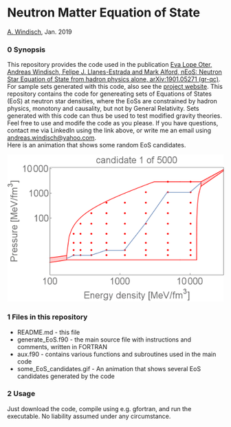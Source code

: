 # Neutron Matter Equation of State   
[A. Windisch](https://www.linkedin.com/in/andreas-windisch-physics/), Jan. 2019   
      
### 0 Synopsis   
         
This repository provides the code used in the publication [Eva Lope Oter, Andreas Windisch, Felipe J. Llanes-Estrada and Mark Alford, nEoS: Neutron Star Equation of State from hadron physics alone, arXiv:1901.05271 (gr-qc)](https://arxiv.org/abs/1901.05271). For sample sets generated with this code, also see the [project website](http://teorica.fis.ucm.es/nEoS/). This repository contains the code for genereating sets of Equations of States (EoS) at neutron star densities, where the EoSs are constrained by hadron physics, monotony and causality, but not by General Relativity. Sets generated with this code can thus be used to test modified gravity theories.  
Feel free to use and modife the code as you please. If you have questions, contact me via LinkedIn using the link above, or write me an email using [andreas.windisch@yahoo.com](andreas.windisch@yahoo.com).   
Here is an animation that shows some random EoS candidates.   
   
![Some EoS candidates generated by the code](some_EoS_candidates.gif)   

   
### 1 Files in this repository
   
- README.md - this file   
- generate_EoS.f90 - the main source file with instructions and comments, written in FORTRAN
- aux.f90 - contains various functions and subroutines used in the main code
- some_EoS_candidates.gif - An animation that shows several EoS candidates generated by the code

### 2 Usage
   
Just download the code, compile using e.g. gfortran, and run the executable. No liability assumed under any circumstance.  



